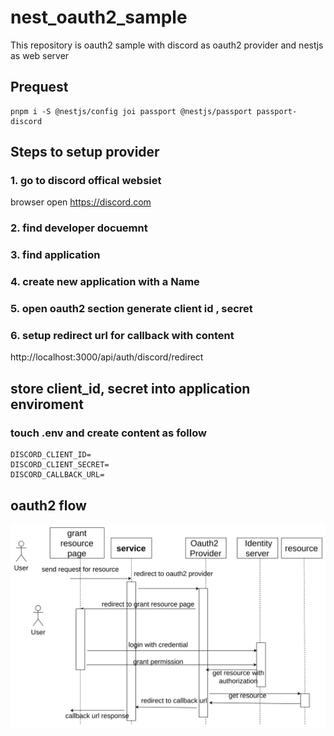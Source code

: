 # nest_oauth2_sample

This repository is oauth2 sample with discord as oauth2 provider and nestjs as web server

## Prequest

```shell
pnpm i -S @nestjs/config joi passport @nestjs/passport passport-discord
```

## Steps to setup provider

### 1. go to discord offical websiet

browser open https://discord.com

### 2. find developer docuemnt

### 3. find application

### 4. create new application with a Name

### 5. open oauth2 section generate client id , secret

### 6. setup redirect url for callback with content

http://localhost:3000/api/auth/discord/redirect

## store client_id, secret into application enviroment

### touch .env and create content as follow

```env
DISCORD_CLIENT_ID=
DISCORD_CLIENT_SECRET=
DISCORD_CALLBACK_URL=
```

## oauth2 flow

![alt text](image.png)